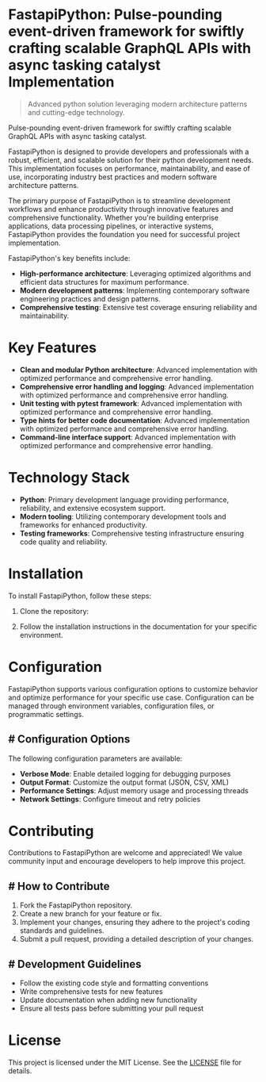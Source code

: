 <!-- fallback_FastapiPython_20250806223306_96922 -->

# FastapiPython: Pulse-pounding event-driven framework for swiftly crafting scalable GraphQL APIs with async tasking catalyst Implementation
> Advanced python solution leveraging modern architecture patterns and cutting-edge technology.

Pulse-pounding event-driven framework for swiftly crafting scalable GraphQL APIs with async tasking catalyst.

FastapiPython is designed to provide developers and professionals with a robust, efficient, and scalable solution for their python development needs. This implementation focuses on performance, maintainability, and ease of use, incorporating industry best practices and modern software architecture patterns.

The primary purpose of FastapiPython is to streamline development workflows and enhance productivity through innovative features and comprehensive functionality. Whether you're building enterprise applications, data processing pipelines, or interactive systems, FastapiPython provides the foundation you need for successful project implementation.

FastapiPython's key benefits include:

* **High-performance architecture**: Leveraging optimized algorithms and efficient data structures for maximum performance.
* **Modern development patterns**: Implementing contemporary software engineering practices and design patterns.
* **Comprehensive testing**: Extensive test coverage ensuring reliability and maintainability.

# Key Features

* **Clean and modular Python architecture**: Advanced implementation with optimized performance and comprehensive error handling.
* **Comprehensive error handling and logging**: Advanced implementation with optimized performance and comprehensive error handling.
* **Unit testing with pytest framework**: Advanced implementation with optimized performance and comprehensive error handling.
* **Type hints for better code documentation**: Advanced implementation with optimized performance and comprehensive error handling.
* **Command-line interface support**: Advanced implementation with optimized performance and comprehensive error handling.

# Technology Stack

* **Python**: Primary development language providing performance, reliability, and extensive ecosystem support.
* **Modern tooling**: Utilizing contemporary development tools and frameworks for enhanced productivity.
* **Testing frameworks**: Comprehensive testing infrastructure ensuring code quality and reliability.

# Installation

To install FastapiPython, follow these steps:

1. Clone the repository:


2. Follow the installation instructions in the documentation for your specific environment.

# Configuration

FastapiPython supports various configuration options to customize behavior and optimize performance for your specific use case. Configuration can be managed through environment variables, configuration files, or programmatic settings.

## # Configuration Options

The following configuration parameters are available:

* **Verbose Mode**: Enable detailed logging for debugging purposes
* **Output Format**: Customize the output format (JSON, CSV, XML)
* **Performance Settings**: Adjust memory usage and processing threads
* **Network Settings**: Configure timeout and retry policies

# Contributing

Contributions to FastapiPython are welcome and appreciated! We value community input and encourage developers to help improve this project.

## # How to Contribute

1. Fork the FastapiPython repository.
2. Create a new branch for your feature or fix.
3. Implement your changes, ensuring they adhere to the project's coding standards and guidelines.
4. Submit a pull request, providing a detailed description of your changes.

## # Development Guidelines

* Follow the existing code style and formatting conventions
* Write comprehensive tests for new features
* Update documentation when adding new functionality
* Ensure all tests pass before submitting your pull request

# License

This project is licensed under the MIT License. See the [LICENSE](https://github.com/sandibrrm/FastapiPython/blob/main/LICENSE) file for details.
